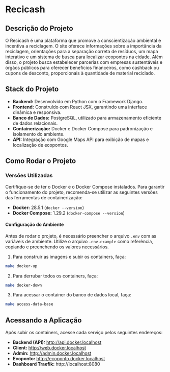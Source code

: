 # Recicash

## Descrição do Projeto
O Recicash é uma plataforma que promove a conscientização ambiental e incentiva a reciclagem. O site oferece informações sobre a importância da reciclagem, orientações para a separação correta de resíduos, um mapa interativo e um sistema de busca para localizar ecopontos na cidade.  Além disso, o projeto busca estabelecer parcerias com empresas sustentáveis e órgãos públicos para oferecer benefícios financeiros, como cashback ou cupons de desconto, proporcionais à quantidade de material reciclado.

## Stack do Projeto

- **Backend:** Desenvolvido em Python com o Framework Django.
- **Frontend:** Construído com React JSX, garantindo uma interface dinâmica e responsiva.
- **Banco de Dados:** PostgreSQL, utilizado para armazenamento eficiente de dados relacionais.
- **Containerização:** Docker e Docker Compose para padronização e isolamento do ambiente.
- **API:** Integração com Google Maps API para exibição de mapas e localização de ecopontos.

## Como Rodar o Projeto

### Versões Utilizadas

Certifique-se de ter o Docker e o Docker Compose instalados. Para garantir o funcionamento do projeto, recomenda-se utilizar as seguintes versões das ferramentas de containerização:

- **Docker:** 28.5.1 (`docker --version`)
- **Docker Compose:** 1.29.2 (`docker-compose --version`)

#### Configuração do Ambiente

Antes de rodar o projeto, é necessário preencher o arquivo `.env` com as variáveis de ambiente. Utilize o arquivo `.env.example` como referência, copiando e preenchendo os valores necessários.

1. Para construir as imagens e subir os containers, faça:
```bash
make docker-up
```

2. Para derrubar todos os containers, faça:
```bash
make docker-down
```

3. Para acessar o container do banco de dados local, faça:
```bash
make access-data-base
```

## Acessando a Aplicação

Após subir os containers, acesse cada serviço pelos seguintes endereços:

- **Backend (API):** http://api.docker.localhost
- **Client:** http://web.docker.localhost
- **Admin:** http://admin.docker.localhost
- **Ecoponto:** http://ecoponto.docker.localhost
- **Dashboard Traefik:** http://localhost:8080